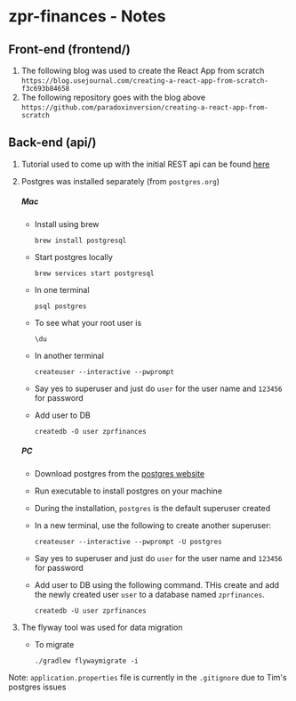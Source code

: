 # zpr-finances - Notes


## Front-end (frontend/)
1. The following blog was used to create the React App from scratch
`https://blog.usejournal.com/creating-a-react-app-from-scratch-f3c693b84658`
2. The following repository goes with the blog above
`https://github.com/paradoxinversion/creating-a-react-app-from-scratch`


## Back-end (api/)

1. Tutorial used to come up with the initial REST api can be found [here](https://codebrains.io/build-a-crud-todolist-api-with-spring-5-and-kotlin/)

2. Postgres was installed separately (from `postgres.org`)

    ##### Mac 
    - Install using brew

      `brew install postgresql`

    - Start postgres locally

      `brew services start postgresql`
    
    - In one terminal
    
      `psql postgres`
    
    - To see what your root user is
        
      `\du`
    
    - In another terminal
    
      `createuser --interactive --pwprompt`
    
    - Say yes to superuser and just do `user` for the user name and `123456` for password
    
    - Add user to DB
    
      `createdb -O user zprfinances`

    ##### PC
    - Download postgres from the [postgres website](https://www.postgresql.org/)
    - Run executable to install postgres on your machine
    - During the installation, `postgres` is the default superuser created
    - In a new terminal, use the following to create another superuser:
    
        `createuser --interactive --pwprompt -U postgres` 
    - Say yes to superuser and just do `user` for the user name and `123456` for password
    - Add user to DB using the following command. THis create and add the newly created user `user` to a database named `zprfinances`.
    
        `createdb -U user zprfinances`
      
3. The flyway tool was used for data migration

   - To migrate 

     `./gradlew flywaymigrate -i`
     
Note: `application.properties` file is currently in the `.gitignore` due to Tim's postgres issues

